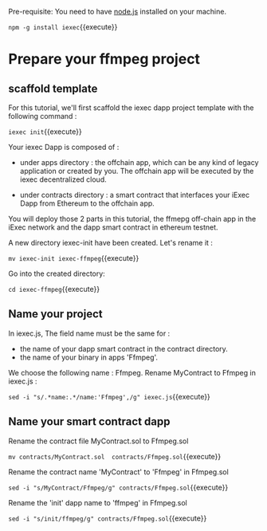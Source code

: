 


Pre-requisite: You need to have [node.js](https://nodejs.org/en/) installed on your machine.

`npm -g install iexec`{{execute}}


# Prepare your ffmpeg project

## scaffold template

 For this tutorial, we'll first scaffold the iexec dapp project template
 with the following command :

`iexec init`{{execute}}


Your iexec Dapp is composed of :

* under apps directory :
the offchain app, which can be any kind of legacy application or created by you. The offchain app will be executed by the iexec decentralized cloud.

* under contracts directory :
a smart contract that interfaces your iExec Dapp from Ethereum to the offchain app.


You will deploy those 2 parts in this tutorial, the ffmepg off-chain app in the iExec network and the dapp smart contract in ethereum testnet.


A new directory iexec-init have been created. Let's rename it :

`mv iexec-init iexec-ffmpeg`{{execute}}

Go into the created directory:

`cd iexec-ffmpeg`{{execute}}


## Name your project


In iexec.js, The field name must be the same for  :
  - the name of your dapp smart contract in the contract directory.
  - the name of your binary in apps 'Ffmpeg'.
  
We choose the following name : Ffmpeg.
Rename MyContract to Ffmpeg in iexec.js :
  
`sed -i "s/.*name:.*/name:'Ffmpeg',/g" iexec.js`{{execute}}
  

## Name your smart contract dapp

Rename the contract file MyContract.sol to Ffmpeg.sol
  
`mv contracts/MyContract.sol  contracts/Ffmpeg.sol`{{execute}}
  
  
Rename the contract name 'MyContract' to 'Ffmpeg' in Ffmpeg.sol
  
`sed -i "s/MyContract/Ffmpeg/g" contracts/Ffmpeg.sol`{{execute}}
  
Rename the 'init' dapp name to 'ffmpeg' in Ffmpeg.sol
  
`sed -i "s/init/ffmpeg/g" contracts/Ffmpeg.sol`{{execute}}

 
